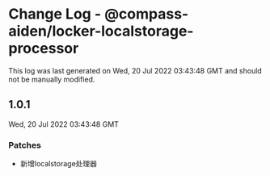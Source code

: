 # Change Log - @compass-aiden/locker-localstorage-processor

This log was last generated on Wed, 20 Jul 2022 03:43:48 GMT and should not be manually modified.

## 1.0.1
Wed, 20 Jul 2022 03:43:48 GMT

### Patches

- 新增localstorage处理器

